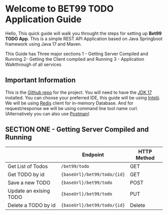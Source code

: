 # Welcome to BET99 TODO Application Guide

Hello, This quick guide will walk you throught the steps for setting up  **Bet99 TODO App**. This is a simple REST API Application based on Java Springboot framework using Java 17 and Maven.

This Guide has Three major sections
1 - Getting Server Compiled and Running
2- Getting the Client compiled and Running
3 - Application Walkthrough of all services

## Important Information

This is the [Github repo](https://github.com/antariksh39/bet99demo) for the project.
You will need to have the [JDK 17](https://www.techspot.com/downloads/7440-java-se-17.html) installed.
You can choose your preferred IDE, this guide will be using [Intelij](https://www.jetbrains.com/idea/download/#section=windows).
We will be using [Redis](https://redis.io/download/) client for in-memory Database.
And for request/response we will be using command line tool name curl.
(Alternatively you can also use [Postman](https://www.postman.com/downloads/))


## SECTION ONE - Getting Server Compiled and Running






|                |Endpoint                          |HTTP Method|
|----------------|-------------------------------|-----------------------------|
|Get List of Todos|`/bet99/todo` |GET |
|Get TODO by id|`{baseUrl}/bet99/todo/{id}` |GET|
|Save a new TODO|`{baseUrl}/bet99/todo` |POST|
|Update an exising TODO|`{baseUrl}/bet99/todo` |PUT|
|Delete a TODO by id|`{baseUrl}/bet99/todo/{id}` |Delete|


